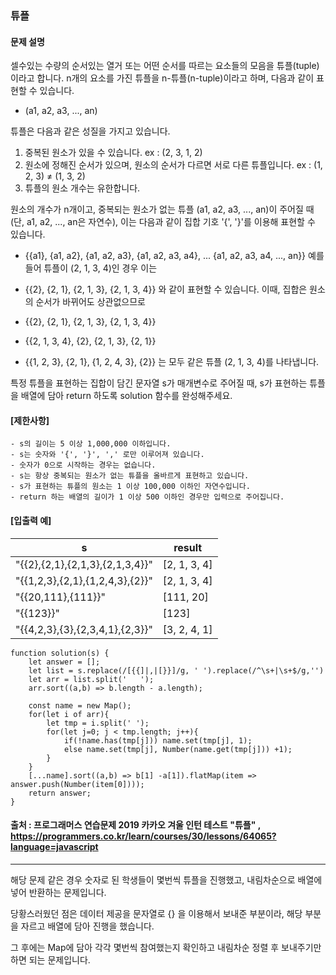 ### 튜플

#### 문제 설명
셀수있는 수량의 순서있는 열거 또는 어떤 순서를 따르는 요소들의 모음을 튜플(tuple)이라고 합니다. n개의 요소를 가진 튜플을 n-튜플(n-tuple)이라고 하며, 다음과 같이 표현할 수 있습니다.

- (a1, a2, a3, ..., an)

튜플은 다음과 같은 성질을 가지고 있습니다.

1. 중복된 원소가 있을 수 있습니다. ex : (2, 3, 1, 2)
2. 원소에 정해진 순서가 있으며, 원소의 순서가 다르면 서로 다른 튜플입니다. ex : (1, 2, 3) ≠ (1, 3, 2)
3. 튜플의 원소 개수는 유한합니다.

원소의 개수가 n개이고, 중복되는 원소가 없는 튜플 (a1, a2, a3, ..., an)이 주어질 때(단, a1, a2, ..., an은 자연수), 이는 다음과 같이 집합 기호 '{', '}'를 이용해 표현할 수 있습니다.

- {{a1}, {a1, a2}, {a1, a2, a3}, {a1, a2, a3, a4}, ... {a1, a2, a3, a4, ..., an}}
예를 들어 튜플이 (2, 1, 3, 4)인 경우 이는

- {{2}, {2, 1}, {2, 1, 3}, {2, 1, 3, 4}}
와 같이 표현할 수 있습니다. 이때, 집합은 원소의 순서가 바뀌어도 상관없으므로

- {{2}, {2, 1}, {2, 1, 3}, {2, 1, 3, 4}}
- {{2, 1, 3, 4}, {2}, {2, 1, 3}, {2, 1}}
- {{1, 2, 3}, {2, 1}, {1, 2, 4, 3}, {2}}
는 모두 같은 튜플 (2, 1, 3, 4)를 나타냅니다.

특정 튜플을 표현하는 집합이 담긴 문자열 s가 매개변수로 주어질 때, s가 표현하는 튜플을 배열에 담아 return 하도록 solution 함수를 완성해주세요.

#### [제한사항]
    - s의 길이는 5 이상 1,000,000 이하입니다.
    - s는 숫자와 '{', '}', ',' 로만 이루어져 있습니다.
    - 숫자가 0으로 시작하는 경우는 없습니다.
    - s는 항상 중복되는 원소가 없는 튜플을 올바르게 표현하고 있습니다.
    - s가 표현하는 튜플의 원소는 1 이상 100,000 이하인 자연수입니다.
    - return 하는 배열의 길이가 1 이상 500 이하인 경우만 입력으로 주어집니다.
#### [입출력 예]
|s|result|
|--|----|
|"{{2},{2,1},{2,1,3},{2,1,3,4}}"|[2, 1, 3, 4]|
|"{{1,2,3},{2,1},{1,2,4,3},{2}}"|[2, 1, 3, 4]|
|"{{20,111},{111}}"|[111, 20]|
|"{{123}}"|[123]|
|"{{4,2,3},{3},{2,3,4,1},{2,3}}"|[3, 2, 4, 1]|

```
function solution(s) {
    let answer = [];
    let list = s.replace(/[{{]|,|[}}]/g, ' ').replace(/^\s+|\s+$/g,'')
    let arr = list.split('   ');
    arr.sort((a,b) => b.length - a.length);
    
    const name = new Map();
    for(let i of arr){
        let tmp = i.split(' ');
        for(let j=0; j < tmp.length; j++){
            if(!name.has(tmp[j])) name.set(tmp[j], 1);
            else name.set(tmp[j], Number(name.get(tmp[j])) +1);
        }
    }
    [...name].sort((a,b) => b[1] -a[1]).flatMap(item => answer.push(Number(item[0])));
    return answer;
}
```
#### 출처 : 프로그래머스 연습문제 2019 카카오 겨울 인턴 테스트  "튜플" , https://programmers.co.kr/learn/courses/30/lessons/64065?language=javascript
----------------------------------------------------------------------------------------------------------------------------------------------
해당 문제 같은 경우 숫자로 된 학생들이 몇번씩 튜플을 진행했고, 내림차순으로 배열에 넣어 반환하는 문제입니다. 

당황스러웠던 점은 데이터 제공을 문자열로 {} 을 이용해서 보내준 부분이라, 해당 부분을 자르고 배열에 담아 진행을 했습니다.

그 후에는 Map에 담아 각각 몇번씩 참여했는지 확인하고 내림차순 정렬 후 보내주기만 하면 되는 문제입니다.


